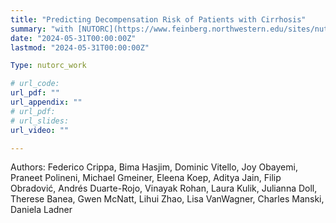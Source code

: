 ```yaml
---
title: "Predicting Decompensation Risk of Patients with Cirrhosis"
summary: "with [NUTORC](https://www.feinberg.northwestern.edu/sites/nutorc/index.html)"
date: "2024-05-31T00:00:00Z"
lastmod: "2024-05-31T00:00:00Z"

Type: nutorc_work

# url_code: 
url_pdf: ""
url_appendix: ""
# url_pdf: 
# url_slides: 
url_video: ""

---
```

Authors: Federico Crippa, Bima Hasjim, Dominic Vitello, Joy Obayemi, Praneet Polineni, Michael Gmeiner, Eleena Koep, Aditya Jain, Filip Obradović, Andrés Duarte-Rojo, Vinayak Rohan, Laura Kulik, Julianna Doll, Therese Banea, Gwen McNatt, Lihui Zhao, Lisa VanWagner, Charles Manski, Daniela Ladner

